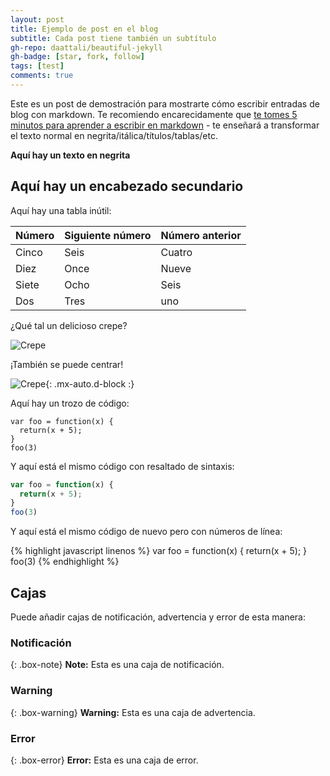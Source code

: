 ```yaml
---
layout: post
title: Ejemplo de post en el blog
subtitle: Cada post tiene también un subtítulo
gh-repo: daattali/beautiful-jekyll
gh-badge: [star, fork, follow]
tags: [test]
comments: true
---
```


Este es un post de demostración para mostrarte cómo escribir entradas de blog con markdown.  Te recomiendo encarecidamente que [te tomes 5 minutos para aprender a escribir en markdown](https://markdowntutorial.com/) - te enseñará a transformar el texto normal en negrita/itálica/títulos/tablas/etc.

**Aquí hay un texto en negrita**

## Aquí hay un encabezado secundario

Aquí hay una tabla inútil:

| Número | Siguiente número | Número anterior |
| :------ |:--- | :--- |
| Cinco | Seis | Cuatro |
| Diez | Once | Nueve |
| Siete | Ocho | Seis |
| Dos | Tres | uno |


¿Qué tal un delicioso crepe?

![Crepe](https://s3-media3.fl.yelpcdn.com/bphoto/cQ1Yoa75m2yUFFbY2xwuqw/348s.jpg)

¡También se puede centrar!

![Crepe](https://s3-media3.fl.yelpcdn.com/bphoto/cQ1Yoa75m2yUFFbY2xwuqw/348s.jpg){: .mx-auto.d-block :}

Aquí hay un trozo de código:

~~~
var foo = function(x) {
  return(x + 5);
}
foo(3)
~~~

Y aquí está el mismo código con resaltado de sintaxis:

```javascript
var foo = function(x) {
  return(x + 5);
}
foo(3)
```

Y aquí está el mismo código de nuevo pero con números de línea:

{% highlight javascript linenos %}
var foo = function(x) {
  return(x + 5);
}
foo(3)
{% endhighlight %}

## Cajas
Puede añadir cajas de notificación, advertencia y error de esta manera:

### Notificación

{: .box-note}
**Note:** Esta es una caja de notificación.

### Warning

{: .box-warning}
**Warning:** Esta es una caja de advertencia.

### Error

{: .box-error}
**Error:** Esta es una caja de error.
